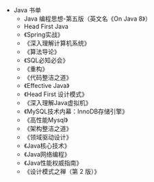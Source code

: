 - Java 书单
    - Java 编程思想-第五版（英文名《On Java 8》）
    - Head First Java
    - 《Spring实战》
    - 《深入理解计算机系统》
    - 《算法导论》
    - 《SQL必知必会》
    - 《重构》
    - 《代码整洁之道》
    - 《Effective Java》
    - 《Head First 设计模式》
    - 《深入理解Java虚拟机》
    - 《MySQL技术内幕：InnoDB存储引擎》
    - 《高性能Mysql》
    - 《架构整洁之道》
    - 《领域驱动设计》
    - 《Java核心技术》
    - 《Java网络编程》
    - 《Java性能权威指南》
    - 《设计模式之禅（第 2 版）》
